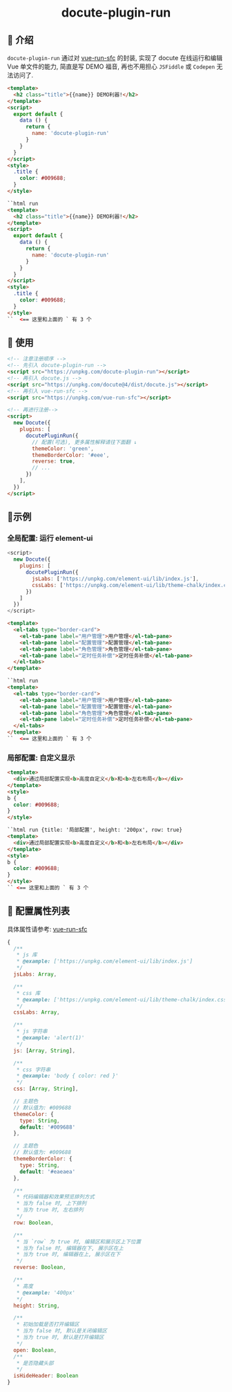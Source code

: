 <h1 align="center" style="margin-bottom: 0">docute-plugin-run</h1>

## 🍏 介绍

`docute-plugin-run` 通过对 [vue-run-sfc](https://github.com/dream2023/vue-run-sfc) 的封装, 实现了 docute 在线运行和编辑 Vue 单文件的能力, 简直是写 DEMO 福音, 再也不用担心 `JSFiddle` 或 `Codepen` 无法访问了.

```html run {open: true}
<template>
  <h2 class="title">{{name}} DEMO利器!</h2>
</template>
<script>
  export default {
    data () {
      return {
        name: 'docute-plugin-run'
      }
    }
  }
</script>
<style>
  .title {
    color: #009688;
  }
</style>
```

```html
``html run
<template>
  <h2 class="title">{{name}} DEMO利器!</h2>
</template>
<script>
  export default {
    data () {
      return {
        name: 'docute-plugin-run'
      }
    }
  }
</script>
<style>
  .title {
    color: #009688;
  }
</style>
``  <== 这里和上面的 ` 有 3 个
```

## 🍎 使用

```html
<!-- 注意注册顺序 -->
<!-- 先引入 docute-plugin-run -->
<script src="https://unpkg.com/docute-plugin-run"></script>
<!-- 再引入 docute.js -->
<script src="https://unpkg.com/docute@4/dist/docute.js"></script>
<!-- 再引入 vue-run-sfc -->
<script src="https://unpkg.com/vue-run-sfc"></script>

<!-- 再进行注册-->
<script>
  new Docute({
    plugins: [
      docutePluginRun({
        // 配置(可选), 更多属性解释请往下面翻 ↓
        themeColor: 'green',
        themeBorderColor: '#eee',
        reverse: true,
        // ...
      })
    ],
  })
</script>
```

## 🍊示例

### 全局配置: 运行 element-ui
```js
<script>
  new Docute({
    plugins: [
      docutePluginRun({
        jsLabs: ['https://unpkg.com/element-ui/lib/index.js'],
        cssLabs: ['https://unpkg.com/element-ui/lib/theme-chalk/index.css'],
      })
    ]
  })
</script>
```

```html run {jsLabs: 'https://unpkg.com/element-ui/lib/index.js', cssLabs:'https://unpkg.com/element-ui/lib/theme-chalk/index.css'}
<template>
  <el-tabs type="border-card">
    <el-tab-pane label="用户管理">用户管理</el-tab-pane>
    <el-tab-pane label="配置管理">配置管理</el-tab-pane>
    <el-tab-pane label="角色管理">角色管理</el-tab-pane>
    <el-tab-pane label="定时任务补偿">定时任务补偿</el-tab-pane>
  </el-tabs>
</template>
```

```html
``html run
<template>
  <el-tabs type="border-card">
    <el-tab-pane label="用户管理">用户管理</el-tab-pane>
    <el-tab-pane label="配置管理">配置管理</el-tab-pane>
    <el-tab-pane label="角色管理">角色管理</el-tab-pane>
    <el-tab-pane label="定时任务补偿">定时任务补偿</el-tab-pane>
  </el-tabs>
</template>
``  <== 这里和上面的 ` 有 3 个
```

### 局部配置: 自定义显示

```html run {title: '局部配置', height: '200px', row: true}
<template>
  <div>通过局部配置实现<b>高度自定义</b>和<b>左右布局</b></div>
</template>
<style>
b {
  color: #009688;
}
</style>
```

```html
``html run {title: '局部配置', height: '200px', row: true}
<template>
  <div>通过局部配置实现<b>高度自定义</b>和<b>左右布局</b></div>
</template>
<style>
b {
  color: #009688;
}
</style>
`` <== 这里和上面的 ` 有 3 个
```

## 🍇 配置属性列表

具体属性请参考: [vue-run-sfc](https://github.com/dream2023/vue-run-sfc#props-%E5%B1%9E%E6%80%A7%E8%AF%B4%E6%98%8E)

```js
{
  /**
   * js 库
   * @example: ['https://unpkg.com/element-ui/lib/index.js']
   */
  jsLabs: Array,

  /**
   * css 库
   * @example: ['https://unpkg.com/element-ui/lib/theme-chalk/index.css']
   */
  cssLabs: Array,

  /**
   * js 字符串
   * @example: 'alert(1)'
   */
  js: [Array, String],

  /**
   * css 字符串
   * @example: 'body { color: red }'
   */
  css: [Array, String],

  // 主题色
  // 默认值为: #009688
  themeColor: {
    type: String,
    default: '#009688'
  },

  // 主题色
  // 默认值为: #009688
  themeBorderColor: {
    type: String,
    default: '#eaeaea'
  },

  /**
   * 代码编辑器和效果预览排列方式
   * 当为 false 时, 上下排列
   * 当为 true 时, 左右排列
   */
  row: Boolean,

  /**
   * 当 `row` 为 true 时, 编辑区和展示区上下位置
   * 当为 false 时, 编辑器在下, 展示区在上
   * 当为 true 时, 编辑器在上, 展示区在下
   */
  reverse: Boolean,

  /**
   * 高度
   * @example: '400px'
   */
  height: String,

  /**
   * 初始加载是否打开编辑区
   * 当为 false 时, 默认是关闭编辑区
   * 当为 true 时, 默认是打开编辑区
   */
  open: Boolean,
  /**
   * 是否隐藏头部
   */
  isHideHeader: Boolean
}
```
